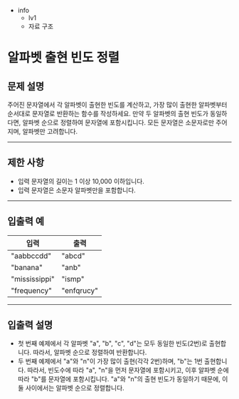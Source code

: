 - info
    - lv1
    - 자료 구조

# 알파벳 출현 빈도 정렬
## 문제 설명
주어진 문자열에서 각 알파벳이 출현한 빈도를 계산하고, 가장 많이 출현한 알파벳부터 순서대로 문자열로 반환하는 함수를 작성하세요. 만약 두 알파벳의 출현 빈도가 동일하다면, 알파벳 순으로 정렬하여 문자열에 포함시킵니다. 모든 문자열은 소문자로만 주어지며, 알파벳만 고려합니다.

---

## 제한 사항

- 입력 문자열의 길이는 1 이상 10,000 이하입니다.
- 입력 문자열은 소문자 알파벳만을 포함합니다.

---

## 입출력 예

| 입력            | 출력      |
|-----------------|-----------|
| "aabbccdd"      | "abcd"    |
| "banana"        | "anb"     |
| "mississippi"   | "ismp"    |
| "frequency"     | "enfqrucy"|

---

## 입출력 설명

- 첫 번째 예제에서 각 알파벳 "a", "b", "c", "d"는 모두 동일한 빈도(2번)로 출현합니다. 따라서, 알파벳 순으로 정렬하여 반환합니다.
- 두 번째 예제에서 "a"와 "n"이 가장 많이 출현(각각 2번)하며, "b"는 1번 출현합니다. 따라서, 빈도수에 따라 "a", "n"을 먼저 문자열에 포함시키고, 이후 알파벳 순에 따라 "b"를 문자열에 포함시킵니다. "a"와 "n"의 출현 빈도가 동일하기 때문에, 이 둘 사이에서는 알파벳 순으로 정렬합니다.